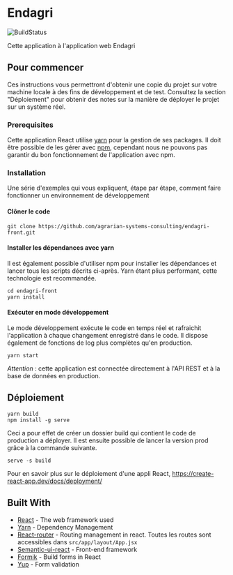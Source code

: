 
# Endagri

![BuildStatus](https://img.shields.io/badge/Build-Passing-brightgreen.svg) 

Cette application à l'application web Endagri

## Pour commencer

Ces instructions vous permettront d'obtenir une copie du projet sur votre machine locale à des fins de développement et de test. Consultez la section "Déploiement" pour obtenir des notes sur la manière de déployer le projet sur un système réel. 

### Prerequisites

Cette application React utilise [yarn](https://yarnpkg.com/) pour la gestion de ses packages. Il doit être possible de les gérer avec [npm](https://www.npmjs.com/), cependant nous ne pouvons pas garantir du bon fonctionnement de l'application avec npm.

### Installation

Une série d'exemples qui vous expliquent, étape par étape, comment faire fonctionner un environnement de développement

#### Clôner le code
```
git clone https://github.com/agrarian-systems-consulting/endagri-front.git
```
#### Installer les dépendances avec yarn
Il est également possible d'utiliser npm pour installer les dépendances et lancer tous les scripts décrits ci-après. Yarn étant plius performant, cette technologie est recommandée.

```
cd endagri-front
yarn install
```
#### Exécuter en mode développement
Le mode développement exécute le code en temps réel et rafraichit l'application à chaque changement enregistré dans le code. Il dispose également de fonctions de log plus complètes qu'en production.
```
yarn start
```
_Attention_ : cette application est connectée directement à l'API REST et à la base de données en production.

## Déploiement
```
yarn build
npm install -g serve

```
Ceci a pour effet de créer un dossier build qui contient le code de production a déployer.
Il est ensuite possible de lancer la version prod grâce à la commande suivante.
```
serve -s build
```
Pour en savoir plus sur le déploiement d'une appli React,  https://create-react-app.dev/docs/deployment/

## Built With

- [React](https://fr.reactjs.org/) - The web framework used
- [Yarn](https://yarnpkg.com/) - Dependency Management
- [React-router](https://reacttraining.com/react-router/web/guides/quick-start) - Routing management in react. Toutes les routes sont accessibles dans `src/app/layout/App.jsx`
- [Semantic-ui-react](https://react.semantic-ui.com/) - Front-end framework
- [Formik](https://github.com/jaredpalmer/formik) - Build forms in React
- [Yup](https://github.com/jquense/yup) - Form validation

